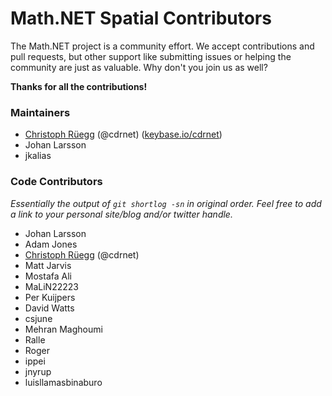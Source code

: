 Math.NET Spatial Contributors
=============================

The Math.NET project is a community effort. We accept contributions and pull requests, but other support like submitting issues or helping the community are just as valuable. Why don't you join us as well?

**Thanks for all the contributions!**

### Maintainers

- [Christoph Rüegg](https://christoph.ruegg.name/) (@cdrnet) ([keybase.io/cdrnet](https://keybase.io/cdrnet))
- Johan Larsson
- jkalias

### Code Contributors

*Essentially the output of `git shortlog -sn` in original order.
Feel free to add a link to your personal site/blog and/or twitter handle.*

- Johan Larsson
- Adam Jones
- [Christoph Rüegg](https://christoph.ruegg.name/) (@cdrnet)
- Matt Jarvis
- Mostafa Ali
- MaLiN22223
- Per Kuijpers
- David Watts
- csjune
- Mehran Maghoumi
- Ralle
- Roger
- ippei
- jnyrup
- luisllamasbinaburo
